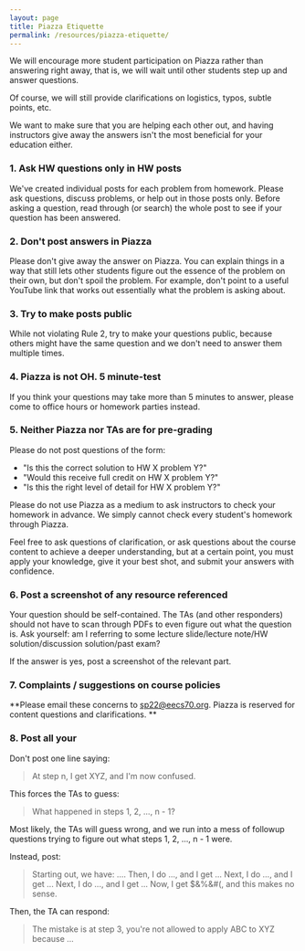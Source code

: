 ```yaml
---
layout: page
title: Piazza Etiquette
permalink: /resources/piazza-etiquette/
---
```


We will encourage more student participation on Piazza rather than answering right away, that is, we will wait until other students step up and answer questions.

Of course, we will still provide clarifications on logistics, typos, subtle points, etc.

We want to make sure that you are helping each other out, and having instructors give away the answers isn't the most beneficial for your education either.

### 1. Ask HW questions only in HW posts

We've created individual posts for each problem from homework. Please ask questions, discuss problems, or help out in those posts only. Before asking a question, read through (or search) the whole post to see if your question has been answered.

### 2. Don't post answers in Piazza

Please don't give away the answer on Piazza. You can explain things in a way that still lets other students figure out the essence of the problem on their own, but don't spoil the problem. For example, don't point to a useful YouTube link that works out essentially what the problem is asking about.

### 3. Try to make posts public

While not violating Rule 2, try to make your questions public, because others might have the same question and we don't need to answer them multiple times.

### 4. Piazza is not OH. 5 minute-test

If you think your questions may take more than 5 minutes to answer, please come to office hours or homework parties instead.

### 5. Neither Piazza nor TAs are for pre-grading

Please do not post questions of the form:

- "Is this the correct solution to HW X problem Y?"
- "Would this receive full credit on HW X problem Y?"
- "Is this the right level of detail for HW X problem Y?"

Please do not use Piazza as a medium to ask instructors to check your homework in advance. We simply cannot check every student's homework through Piazza.

Feel free to ask questions of clarification, or ask questions about the course content to achieve a deeper understanding, but at a certain point, you must apply your knowledge, give it your best shot, and submit your answers with confidence.

### 6. Post a screenshot of any resource referenced

Your question should be self-contained. The TAs (and other responders) should not have to scan through PDFs to even figure out what the question is. Ask yourself: am I referring to some lecture slide/lecture note/HW solution/discussion solution/past exam?

If the answer is yes, post a screenshot of the relevant part.

### 7. Complaints / suggestions on course policies

**Please email these concerns to sp22@eecs70.org. Piazza is reserved for content questions and clarifications.
**

### 8. Post all your

Don't post one line saying:
> At step n, I get XYZ, and I'm now confused.

This forces the TAs to guess:
> What happened in steps 1, 2, ..., n - 1?

Most likely, the TAs will guess wrong, and we run into a mess of followup questions trying to figure out what steps 1, 2, ..., n - 1 were.

Instead, post:

>Starting out, we have: ....
>Then, I do ..., and I get ...
>Next, I do ..., and I get ...
>Next, I do ..., and I get ...
>Now, I get $&%&#(, and this makes no sense.

Then, the TA can respond:

> The mistake is at step 3, you're not allowed to apply ABC to XYZ because ...


